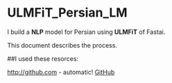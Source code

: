 # ULMFiT_Persian_LM
I build a **NLP** model for Persian using **ULMFiT** of Fastai.

This document describes the process.

##I used these resorces:

http://github.com - automatic!
[GitHub](http://github.com)


